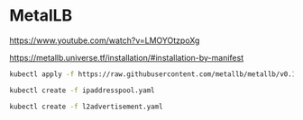 # MetalLB 

https://www.youtube.com/watch?v=LMOYOtzpoXg

https://metallb.universe.tf/installation/#installation-by-manifest

```bash
kubectl apply -f https://raw.githubusercontent.com/metallb/metallb/v0.14.9/config/manifests/metallb-native.yaml
```

```bash
kubectl create -f ipaddresspool.yaml
```

```bash
kubectl create -f l2advertisement.yaml
```